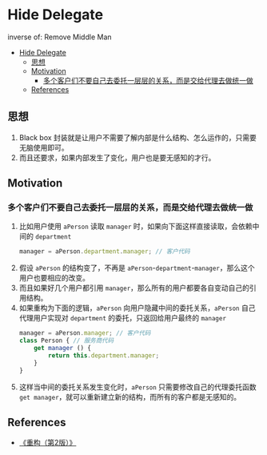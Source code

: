# Hide Delegate

inverse of: Remove Middle Man


<!-- TOC -->

- [Hide Delegate](#hide-delegate)
    - [思想](#思想)
    - [Motivation](#motivation)
        - [多个客户们不要自己去委托一层层的关系，而是交给代理去做统一做](#多个客户们不要自己去委托一层层的关系而是交给代理去做统一做)
    - [References](#references)

<!-- /TOC -->


## 思想
1. Black box 封装就是让用户不需要了解内部是什么结构、怎么运作的，只需要无脑使用即可。
2. 而且还要求，如果内部发生了变化，用户也是要无感知的才行。


## Motivation
### 多个客户们不要自己去委托一层层的关系，而是交给代理去做统一做
1. 比如用户使用 `aPerson` 读取 `manager` 时，如果向下面这样直接读取，会依赖中间的 `department`
    ```js
    manager = aPerson.department.manager; // 客户代码
    ```
2. 假设 `aPerson` 的结构变了，不再是 `aPerson`-`department`-`manager`，那么这个用户也要相应的改变。
3. 而且如果好几个用户都引用 `manager`，那么所有的用户都要各自变动自己的引用结构。
4. 如果重构为下面的逻辑，`aPerson` 向用户隐藏中间的委托关系，`aPerson` 自己代理用户实现对 `department` 的委托，只返回给用户最终的 `manager`
    ```js
    manager = aPerson.manager; // 客户代码
    class Person { // 服务商代码
        get manager () {
            return this.department.manager;
        }
    }
    ```
5. 这样当中间的委托关系发生变化时，`aPerson` 只需要修改自己的代理委托函数 `get manager`，就可以重新建立新的结构，而所有的客户都是无感知的。


## References
* [《重构（第2版）》](https://book.douban.com/subject/33400354/)
